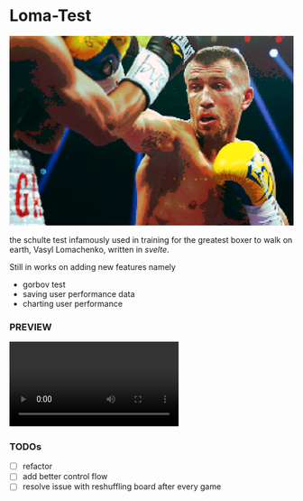 # Loma-Test

![lomachenko](./media/loma-pixelicious.png) 

the schulte test infamously used in training for the greatest boxer
to walk on earth, Vasyl Lomachenko, written in *svelte*.

Still in works on adding new features namely
+ gorbov test
+ saving user performance data
+ charting user performance

### PREVIEW

![preview](./media/preview.mov)

### TODOs

- [ ] refactor
- [ ] add better control flow
- [ ] resolve issue with reshuffling board after every game
